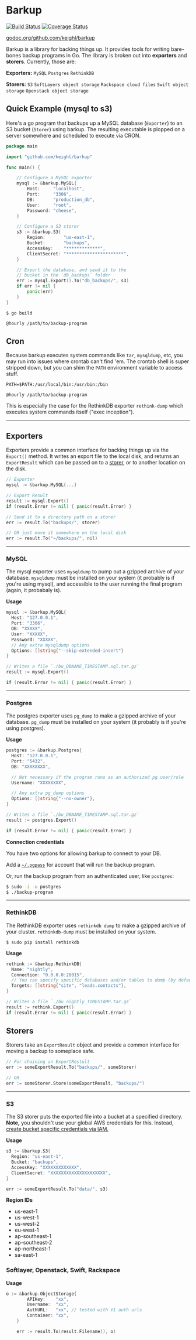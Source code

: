 # Barkup

[![Build Status](https://travis-ci.org/keighl/barkup.png?branch=master)](
https://travis-ci.org/keighl/barkup) [![Coverage Status](https://coveralls.io/repos/keighl/barkup/badge.svg?branch=master)](https://coveralls.io/r/keighl/barkup?branch=master)

[godoc.org/github.com/keighl/barkup](http://godoc.org/github.com/keighl/barkup)

Barkup is a library for backing things up. It provides tools for writing bare-bones backup programs in Go. The library is broken out into **exporters** and **storers**. Currently, those are:

**Exporters:** `MySQL` `Postgres` `RethinkDB`

**Storers:** `S3` `SoftLayers object storage` `Rackspace cloud files` `Swift object storage` `Openstack object storage`

## Quick Example (mysql to s3)

Here's a go program that backups up a MySQL database (`Exporter`) to an S3 bucket (`Storer`) using barkup. The resulting executable is plopped on a server somewhere and scheduled to execute via CRON.

```go
package main

import "github.com/keighl/barkup"

func main() {

    // Configure a MySQL exporter
    mysql := &barkup.MySQL{
        Host:     "localhost",
        Port:     "3306",
        DB:       "production_db",
        User:     "root",
        Password: "cheese",
    }

    // Configure a S3 storer
    s3 := &barkup.S3{
        Region:       "us-east-1",
        Bucket:       "backups",
        AccessKey:    "*************",
        ClientSecret: "**********************",
    }

    // Export the database, and send it to the
    // bucket in the `db_backups` folder
    err := mysql.Export().To("db_backups/", s3)
    if err != nil {
        panic(err)
    }
}
```

```
$ go build
```

```
@hourly /path/to/backup-program
```

## Cron

Because barkup executes system commands like `tar`, `mysqldump`, etc, you may run into issues where crontab can't find 'em. The crontab shell is super stripped down, but you can shim the `PATH` environment variable to access stuff.

```
PATH=$PATH:/usr/local/bin:/usr/bin:/bin

@hourly /path/to/backup-program
```

This is especially the case for the RethinkDB exporter `rethink-dump` which executes system commands itself ("exec inception").

* * * * * 

## Exporters

Exporters provide a common interface for backing things up via the `Export()` method. It writes an export file to the local disk, and returns an `ExportResult` which can be passed on to a [storer](#storers), or to another location on the disk.

```go
// Exporter
mysql := &barkup.MySQL{...}

// Export Result
result := mysql.Export()
if (result.Error != nil) { panic(result.Error) }

// Send it to a directory path on a storer
err := result.To("backups/", storer)

// OR just move it somewhere on the local disk
err := result.To("~/backups/", nil)
```

---

### MySQL

The mysql exporter uses `mysqldump` to pump out a gzipped archive of your database. `mysqldump` must be installed on your system (it probably is if you're using mysql), and accessible to the user running the final program (again, it probabaly is).

**Usage**

```go
mysql := &barkup.MySQL{
  Host: "127.0.0.1",
  Port: "3306",
  DB: "XXXXX",
  User: "XXXXX",
  Password: "XXXXX",
  // Any extra mysqldump options
  Options: []string{"--skip-extended-insert"}
}

// Writes a file `./bu_DBNAME_TIMESTAMP.sql.tar.gz`
result := mysql.Export()

if (result.Error != nil) { panic(result.Error) }
```
---

### Postgres

The postgres exporter uses `pg_dump` to make a gzipped archive of your database. `pg_dump` must be installed on your system (it probably is if you're using postgres).

**Usage**

```go
postgres := &barkup.Postgres{
  Host: "127.0.0.1",
  Port: "5432",
  DB: "XXXXXXXX",

  // Not necessary if the program runs as an authorized pg user/role
  Username: "XXXXXXXX",

  // Any extra pg_dump options
  Options: []string{"--no-owner"},
}

// Writes a file `./bu_DBNAME_TIMESTAMP.sql.tar.gz`
result := postgres.Export()

if (result.Error != nil) { panic(result.Error) }
```

**Connection credentials**

You have two options for allowing barkup to connect to your DB.

Add a [`~/.pgpass`](http://www.postgresql.org/docs/9.3/static/libpq-pgpass.html) for account that will run the backup program.

Or, run the backup program from an authenticated user, like `postgres`:

```bash
$ sudo -i -u postgres
$ ./backup-program
```
---

### RethinkDB

The RethinkDB exporter uses `rethinkdb dump` to make a gzipped archive of your cluster. `rethinkdb-dump` must be installed on your system.

`$ sudo pip install rethinkdb`

**Usage**

```go
rethink := &barkup.RethinkDB{
  Name: "nightly",
  Connection: "0.0.0.0:28015",
  // You can specify specific databases and/or tables to dump (by default it dumps your whole cluster)
  Targets: []string{"site", "leads.contacts"},
}

// Writes a file `./bu_nightly_TIMESTAMP.tar.gz`
result := rethink.Export()
if (result.Error != nil) { panic(result.Error) }
```

## Storers

Storers take an `ExportResult` object and provide a common interface for moving a backup to someplace safe.

```go
// For chaining an ExportRestult
err := someExportResult.To("backups/", someStorer)

// OR
err := someStorer.Store(someExportResult, "backups/")
```

---

### S3

The S3 storer puts the exported file into a bucket at a specified directory. **Note,** you shouldn't use your global AWS credentials for this. Instead, [create bucket specific credentials via IAM.](http://blogs.aws.amazon.com/security/post/Tx3VRSWZ6B3SHAV/Writing-IAM-Policies-How-to-grant-access-to-an-Amazon-S3-bucket)

**Usage**

```go
s3 := &barkup.S3{
  Region: "us-east-1",
  Bucket: "backups",
  AccessKey: "XXXXXXXXXXXXX",
  ClientSecret: "XXXXXXXXXXXXXXXXXXXXX",
}

err := someExportResult.To("data/", s3)
```

**Region IDs**

* us-east-1
* us-west-1
* us-west-2
* eu-west-1
* ap-southeast-1
* ap-southeast-2
* ap-northeast-1
* sa-east-1



### Softlayer, Openstack, Swift, Rackspace


**Usage**

```go
o := &barkup.ObjectStorage{
		APIKey:    "xx",
		Username:  "xx",
		AuthURL:   "xx", // tested with V1 auth urls
		Container: "xx",
	}

	err := result.To(result.Filename(), o)
```